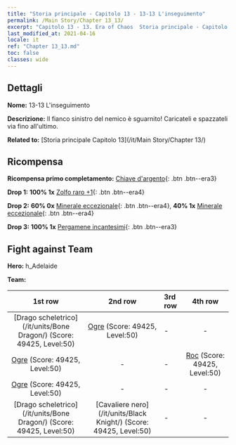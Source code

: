 ```yaml
---
title: "Storia principale - Capitolo 13 - 13-13 L'inseguimento"
permalink: /Main Story/Chapter 13_13/
excerpt: "Capitolo 13 - 13. Era of Chaos  Storia principale - Capitolo 13_13. 13-13 L'inseguimento"
last_modified_at: 2021-04-16
locale: it
ref: "Chapter 13_13.md"
toc: false
classes: wide
---
```


## Dettagli

 **Nome:** 13-13 L'inseguimento

 **Descrizione:** Il fianco sinistro del nemico è sguarnito! Caricateli e spazzateli via fino all'ultimo.

 **Related to:** [Storia principale Capitolo 13](/it/Main Story/Chapter 13/)

## Ricompensa

 **Ricompensa primo completamento:** [Chiave d'argento](/it/Items/con_693/){: .btn .btn--era3}

 **Drop 1:** **100% 1x** [Zolfo raro +1](/it/Items/mat_43/){: .btn .btn--era4}

 **Drop 2:** **60% 0x** [Minerale eccezionale](/it/Items/mat_33/){: .btn .btn--era4}, **40% 1x** [Minerale eccezionale](/it/Items/mat_33/){: .btn .btn--era4}

 **Drop 3:** **100% 1x** [Pergamene incantesimi](/it/Items/con_694/){: .btn .btn--era3}


## Fight against Team
 **Hero:** h_Adelaide

 **Team:**


  | 1st row | 2nd row | 3rd row | 4th row |
  |:----:|:----:|:----|:----:|
  | [Drago scheletrico](/it/units/Bone Dragon/) (Score: 49425, Level:50)  | [Ogre](/it/units/Ogre/) (Score: 49425, Level:50)  | - | - |
  | [Ogre](/it/units/Ogre/) (Score: 49425, Level:50)  | - | - | [Roc](/it/units/Roc/) (Score: 49425, Level:50)  |
  | [Ogre](/it/units/Ogre/) (Score: 49425, Level:50)  | - | - | - |
  | [Drago scheletrico](/it/units/Bone Dragon/) (Score: 49425, Level:50)  | [Cavaliere nero](/it/units/Black Knight/) (Score: 49425, Level:50)  | - | - |


